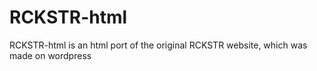 # RCKSTR-html
RCKSTR-html is an html port of the original RCKSTR website, which was made on wordpress   